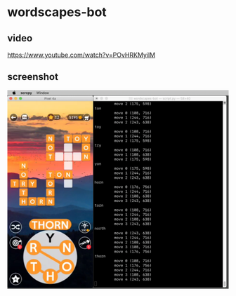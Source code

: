 # wordscapes-bot


## video

https://www.youtube.com/watch?v=POvHRKMyilM


## screenshot

[![screenshot1.png](screenshot1.png "screenshot1.png")](screenshot1.png "screenshot1.png")
